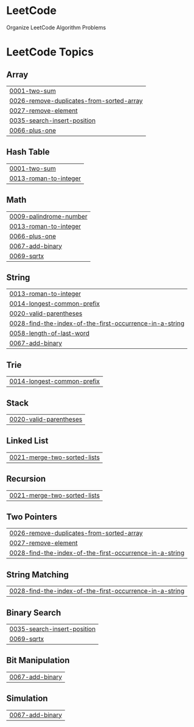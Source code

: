 # LeetCode
Organize LeetCode Algorithm Problems

<!---LeetCode Topics Start-->
# LeetCode Topics
## Array
|  |
| ------- |
| [0001-two-sum](https://github.com/gogumaC/LeetCode/tree/master/0001-two-sum) |
| [0026-remove-duplicates-from-sorted-array](https://github.com/gogumaC/LeetCode/tree/master/0026-remove-duplicates-from-sorted-array) |
| [0027-remove-element](https://github.com/gogumaC/LeetCode/tree/master/0027-remove-element) |
| [0035-search-insert-position](https://github.com/gogumaC/LeetCode/tree/master/0035-search-insert-position) |
| [0066-plus-one](https://github.com/gogumaC/LeetCode/tree/master/0066-plus-one) |
## Hash Table
|  |
| ------- |
| [0001-two-sum](https://github.com/gogumaC/LeetCode/tree/master/0001-two-sum) |
| [0013-roman-to-integer](https://github.com/gogumaC/LeetCode/tree/master/0013-roman-to-integer) |
## Math
|  |
| ------- |
| [0009-palindrome-number](https://github.com/gogumaC/LeetCode/tree/master/0009-palindrome-number) |
| [0013-roman-to-integer](https://github.com/gogumaC/LeetCode/tree/master/0013-roman-to-integer) |
| [0066-plus-one](https://github.com/gogumaC/LeetCode/tree/master/0066-plus-one) |
| [0067-add-binary](https://github.com/gogumaC/LeetCode/tree/master/0067-add-binary) |
| [0069-sqrtx](https://github.com/gogumaC/LeetCode/tree/master/0069-sqrtx) |
## String
|  |
| ------- |
| [0013-roman-to-integer](https://github.com/gogumaC/LeetCode/tree/master/0013-roman-to-integer) |
| [0014-longest-common-prefix](https://github.com/gogumaC/LeetCode/tree/master/0014-longest-common-prefix) |
| [0020-valid-parentheses](https://github.com/gogumaC/LeetCode/tree/master/0020-valid-parentheses) |
| [0028-find-the-index-of-the-first-occurrence-in-a-string](https://github.com/gogumaC/LeetCode/tree/master/0028-find-the-index-of-the-first-occurrence-in-a-string) |
| [0058-length-of-last-word](https://github.com/gogumaC/LeetCode/tree/master/0058-length-of-last-word) |
| [0067-add-binary](https://github.com/gogumaC/LeetCode/tree/master/0067-add-binary) |
## Trie
|  |
| ------- |
| [0014-longest-common-prefix](https://github.com/gogumaC/LeetCode/tree/master/0014-longest-common-prefix) |
## Stack
|  |
| ------- |
| [0020-valid-parentheses](https://github.com/gogumaC/LeetCode/tree/master/0020-valid-parentheses) |
## Linked List
|  |
| ------- |
| [0021-merge-two-sorted-lists](https://github.com/gogumaC/LeetCode/tree/master/0021-merge-two-sorted-lists) |
## Recursion
|  |
| ------- |
| [0021-merge-two-sorted-lists](https://github.com/gogumaC/LeetCode/tree/master/0021-merge-two-sorted-lists) |
## Two Pointers
|  |
| ------- |
| [0026-remove-duplicates-from-sorted-array](https://github.com/gogumaC/LeetCode/tree/master/0026-remove-duplicates-from-sorted-array) |
| [0027-remove-element](https://github.com/gogumaC/LeetCode/tree/master/0027-remove-element) |
| [0028-find-the-index-of-the-first-occurrence-in-a-string](https://github.com/gogumaC/LeetCode/tree/master/0028-find-the-index-of-the-first-occurrence-in-a-string) |
## String Matching
|  |
| ------- |
| [0028-find-the-index-of-the-first-occurrence-in-a-string](https://github.com/gogumaC/LeetCode/tree/master/0028-find-the-index-of-the-first-occurrence-in-a-string) |
## Binary Search
|  |
| ------- |
| [0035-search-insert-position](https://github.com/gogumaC/LeetCode/tree/master/0035-search-insert-position) |
| [0069-sqrtx](https://github.com/gogumaC/LeetCode/tree/master/0069-sqrtx) |
## Bit Manipulation
|  |
| ------- |
| [0067-add-binary](https://github.com/gogumaC/LeetCode/tree/master/0067-add-binary) |
## Simulation
|  |
| ------- |
| [0067-add-binary](https://github.com/gogumaC/LeetCode/tree/master/0067-add-binary) |
<!---LeetCode Topics End-->